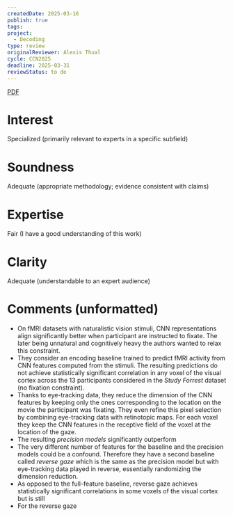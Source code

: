 ```yaml
---
createdDate: 2025-03-16
publish: true
tags: 
project:
  - Decoding
type: review
originalReviewer: Alexis Thual
cycle: CCN2025
deadline: 2025-03-31
reviewStatus: to do
---
```

[PDF](obsidian://open?vault=content&file=Reviews%2FCCN%202025%2F39_Neural_network_based_encodi.pdf)
# Interest
Specialized (primarily relevant to experts in a specific subfield)
# Soundness
Adequate (appropriate methodology; evidence consistent with claims)
# Expertise
Fair (I have a good understanding of this work)
# Clarity
Adequate (understandable to an expert audience)

# Comments (unformatted)
- On fMRI datasets with naturalistic vision stimuli, CNN representations align significantly better when participant are instructed to fixate. The later being unnatural and cognitively heavy the authors wanted to relax this constraint.
- They consider an encoding baseline trained to predict fMRI activity from CNN features computed from the stimuli. The resulting predictions do not achieve statistically significant correlation in any voxel of the visual cortex across the 13 participants considered in the *Study Forrest* dataset (no fixation constraint).
- Thanks to eye-tracking data, they reduce the dimension of the CNN features by keeping only the ones corresponding to the location on the movie the participant was fixating. They even refine this pixel selection by combining eye-tracking data with retinotopic maps. For each voxel they keep the CNN features in the receptive field of the voxel at the location of the gaze.
- The resulting *precision models* significantly outperform
- The very different number of features for the baseline and the precision models could be a confound. Therefore they have a second baseline called *reverse gaze* which is the same as the precision model but with eye-tracking data played in reverse, essentially randomizing the dimension reduction.
- As opposed to the full-feature baseline, reverse gaze achieves statistically significant correlations in some voxels of the visual cortex but is still 
- For the reverse gaze